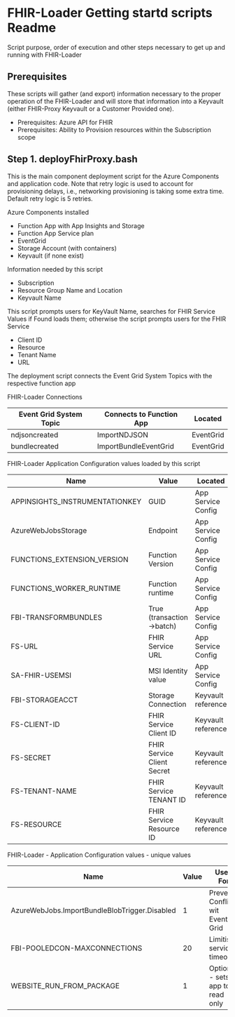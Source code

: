 # FHIR-Loader Getting startd scripts Readme
Script purpose, order of execution and other steps necessary to get up and running with FHIR-Loader


## Prerequisites 

These scripts will gather (and export) information necessary to the proper operation of the FHIR-Loader and will store that information into a Keyvault (either FHIR-Proxy Keyvault or a Customer Provided one). 

 - Prerequisites:  Azure API for FHIR
 - Prerequisites:  Ability to Provision resources within the Subscription scope


## Step 1.  deployFhirProxy.bash
This is the main component deployment script for the Azure Components and application code.  Note that retry logic is used to account for provisioning delays, i.e., networking provisioning is taking some extra time.  Default retry logic is 5 retries.   

Azure Components installed 
 - Function App with App Insights and Storage 
 - Function App Service plan 
 - EventGrid 
 - Storage Account (with containers)
 - Keyvault (if none exist)

Information needed by this script 
 - Subscription
 - Resource Group Name and Location 
 - Keyvault Name 

This script prompts users for KeyVault Name, searches for FHIR Service Values if Found loads them; otherwise the script prompts users for the FHIR Service 
 - Client ID
 - Resource 
 - Tenant Name
 - URL 

The deployment script connects the Event Grid System Topics with the respective function app

FHIR-Loader Connections  

Event Grid System Topic            | Connects to Function App   | Located               
-----------------------------------|----------------------------|--------------------
ndjsoncreated                      | ImportNDJSON               | EventGrid  
bundlecreated                      | ImportBundleEventGrid      | EventGrid  


FHIR-Loader Application Configuration values loaded by this script 

Name                               | Value                      | Located              
-----------------------------------|----------------------------|--------------------
APPINSIGHTS_INSTRUMENTATIONKEY     | GUID                       | App Service Config  
AzureWebJobsStorage                | Endpoint                   | App Service Config 
FUNCTIONS_EXTENSION_VERSION        | Function Version           | App Service Config 
FUNCTIONS_WORKER_RUNTIME           | Function runtime           | App Service Config 
FBI-TRANSFORMBUNDLES               | True (transaction->batch)  | App Service Config
FS-URL                             | FHIR Service URL           | App Service Config  
SA-FHIR-USEMSI                     | MSI Identity value         | App Service Config   
FBI-STORAGEACCT                    | Storage Connection         | Keyvault reference 
FS-CLIENT-ID                       | FHIR Service Client ID     | Keyvault reference 
FS-SECRET                          | FHIR Service Client Secret | Keyvault reference 
FS-TENANT-NAME                     | FHIR Service TENANT ID     | Keyvault reference 
FS-RESOURCE                        | FHIR Service Resource ID   | Keyvault reference 

FHIR-Loader - Application Configuration values - unique values 

Name                                              | Value  | Used For              
--------------------------------------------------|--------|-----------------------------------
AzureWebJobs.ImportBundleBlobTrigger.Disabled     | 1      | Prevents Conflicts wit Event Grid 
FBI-POOLEDCON-MAXCONNECTIONS                      | 20     | Limitis service timeouts
WEBSITE_RUN_FROM_PACKAGE                          | 1      | Optional - sets app to read only
 
 

